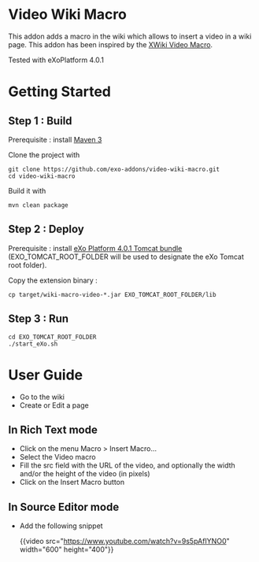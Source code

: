 Video Wiki Macro
================

This addon adds a macro in the wiki which allows to insert a video in a wiki page.
This addon has been inspired by the [XWiki Video Macro](http://extensions.xwiki.org/xwiki/bin/view/Extension/Video+Macro).

Tested with eXoPlatform 4.0.1

Getting Started
===============

Step 1 :  Build 
----------------

Prerequisite : install [Maven 3](http://maven.apache.org/download.html)

Clone the project with

    git clone https://github.com/exo-addons/video-wiki-macro.git
    cd video-wiki-macro

Build it with

    mvn clean package

Step 2 : Deploy 
---------------

Prerequisite : install [eXo Platform 4.0.1 Tomcat bundle](http://www.exoplatform.com/company/en/download-exo-platform) (EXO\_TOMCAT\_ROOT\_FOLDER will be used to designate the eXo Tomcat root folder).

Copy the extension binary :

    cp target/wiki-macro-video-*.jar EXO_TOMCAT_ROOT_FOLDER/lib

Step 3 : Run
------------

    cd EXO_TOMCAT_ROOT_FOLDER 
    ./start_eXo.sh


User Guide
===============

- Go to the wiki
- Create or Edit a page

In Rich Text mode
-----------------

- Click on the menu Macro > Insert Macro...
- Select the Video macro
- Fill the src field with the URL of the video, and optionally the width and/or the height of the video (in pixels)
- Click on the Insert Macro button

In Source Editor mode
---------------------

- Add the following snippet

    {{video src="https://www.youtube.com/watch?v=9s5pAfIYNO0" width="600" height="400"}}

